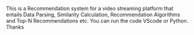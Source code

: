 This is a Recommendation system for a video streaming platform that entails Data Parsing, Similarity Calculation, Recommendation Algorithms and Top-N Recommendations etc.
You can run the code VScode or Python. Thanks
